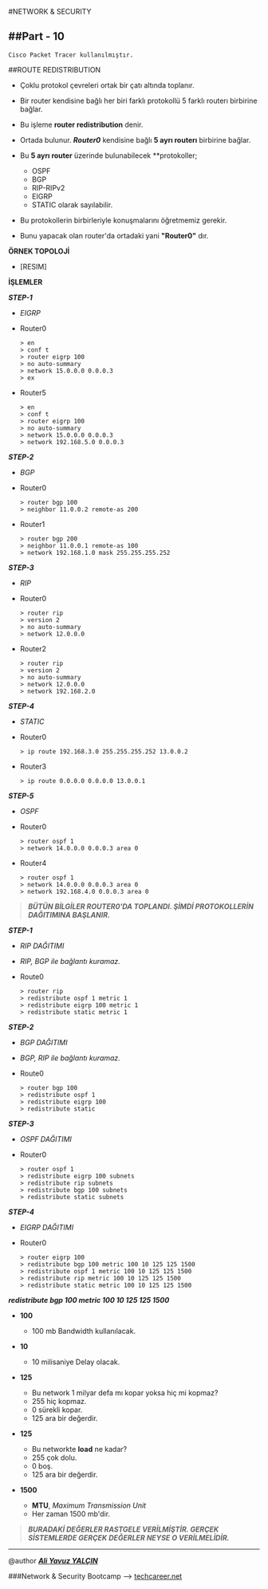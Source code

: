 #NETWORK & SECURITY

##Part - 10
----

	Cisco Packet Tracer kullanılmıştır.

##ROUTE REDISTRIBUTION

*	Çoklu protokol çevreleri ortak bir çatı altında toplanır.
*	Bir router kendisine bağlı her biri farklı protokollü 5 farklı routerı birbirine bağlar.
*	Bu işleme **router redistribution** denir.
*	Ortada bulunur. ***Router0*** kendisine bağlı **5 ayrı routerı** birbirine bağlar.
*	Bu **5 ayrı router** üzerinde bulunabilecek **protokoller;
	*	OSPF
	*	BGP
	*	RIP-RIPv2
	*	EIGRP
	*	STATIC olarak sayılabilir.

*	Bu protokollerin birbirleriyle konuşmalarını öğretmemiz gerekir.
*	Bunu yapacak olan router'da ortadaki yani **"Router0"** dır.

**ÖRNEK TOPOLOJİ**

*	[RESIM]


**İŞLEMLER**

***STEP-1***

*	*EIGRP*

*	Router0
	
		> en
		> conf t
		> router eigrp 100
		> no auto-summary
		> network 15.0.0.0 0.0.0.3
		> ex
*	Router5

		> en
		> conf t
		> router eigrp 100
		> no auto-summary
		> network 15.0.0.0 0.0.0.3
		> network 192.168.5.0 0.0.0.3

***STEP-2***

*	*BGP*

*	Router0

		> router bgp 100
		> neighbor 11.0.0.2 remote-as 200
		
*	Router1

		> router bgp 200
		> neighbor 11.0.0.1 remote-as 100
		> network 192.168.1.0 mask 255.255.255.252

***STEP-3***

*	*RIP*

*	Router0

		> router rip
		> version 2
		> no auto-summary
		> network 12.0.0.0
		
*	Router2

		> router rip
		> version 2
		> no auto-summary
		> network 12.0.0.0
		> network 192.168.2.0
		
***STEP-4***

*	*STATIC*

*	Router0

		> ip route 192.168.3.0 255.255.255.252 13.0.0.2

*	Router3

		> ip route 0.0.0.0 0.0.0.0 13.0.0.1

***STEP-5***

*	*OSPF*

*	Router0

		> router ospf 1
		> network 14.0.0.0 0.0.0.3 area 0
		
*	Router4

		> router ospf 1
		> network 14.0.0.0 0.0.0.3 area 0
		> network 192.168.4.0 0.0.0.3 area 0

> ***BÜTÜN BİLGİLER ROUTER0'DA TOPLANDI. ŞİMDİ PROTOKOLLERİN DAĞITIMINA BAŞLANIR.***

***STEP-1***

*	*RIP DAĞITIMI*
*	*RIP, BGP ile bağlantı kuramaz.*

*	Route0

		> router rip
		> redistribute ospf 1 metric 1
		> redistribute eigrp 100 metric 1
		> redistribute static metric 1

***STEP-2***

*	*BGP DAĞITIMI*
*	*BGP, RIP ile bağlantı kuramaz.*

*	Route0

		> router bgp 100
		> redistribute ospf 1
		> redistribute eigrp 100
		> redistribute static


***STEP-3***

*	*OSPF DAĞITIMI*

*	Router0

		> router ospf 1
		> redistribute eigrp 100 subnets
		> redistribute rip subnets
		> redistribute bgp 100 subnets
		> redistribute static subnets

***STEP-4***

*	*EIGRP DAĞITIMI*
*	Router0

		> router eigrp 100
		> redistribute bgp 100 metric 100 10 125 125 1500
		> redistribute ospf 1 metric 100 10 125 125 1500
		> redistribute rip metric 100 10 125 125 1500
		> redistribute static metric 100 10 125 125 1500



***redistribute bgp 100 metric 100 10 125 125 1500***

*	**100**
	*	100 mb Bandwidth kullanılacak.

*	**10**
	*	10 milisaniye Delay olacak.
	
*	**125**
	*	Bu network 1 milyar defa mı kopar yoksa hiç mi kopmaz? 
	*	255 hiç kopmaz.
	*	0 sürekli kopar.
	*	125 ara bir değerdir.
	
*	**125**
	*	Bu networkte **load** ne kadar?
	*	255 çok dolu.
	*	0 boş.
	*	125 ara bir değerdir.
	
*	**1500**
	*	**MTU**, *Maximum Transmission Unit*
	*	Her zaman 1500 mb'dir.

> ***BURADAKİ DEĞERLER RASTGELE VERİLMİŞTİR. GERÇEK SİSTEMLERDE GERÇEK DEĞERLER NEYSE O VERİLMELİDİR.***

---

@author ***[Ali Yavuz YALÇIN](https://www.linkedin.com/in/ali-yavuz-yalcin/)***

###Network & Security Bootcamp --> [techcareer.net](https://www.techcareer.net/en) 

